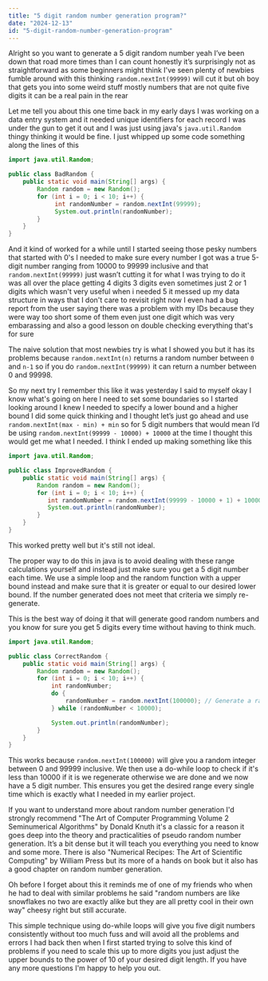 ```yaml
---
title: "5 digit random number generation program?"
date: "2024-12-13"
id: "5-digit-random-number-generation-program"
---
```


Alright so you want to generate a 5 digit random number yeah I’ve been down that road more times than I can count honestly it’s surprisingly not as straightforward as some beginners might think I've seen plenty of newbies fumble around with this thinking `random.nextInt(99999)` will cut it but oh boy that gets you into some weird stuff mostly numbers that are not quite five digits it can be a real pain in the rear

Let me tell you about this one time back in my early days I was working on a data entry system and it needed unique identifiers for each record I was under the gun to get it out and I was just using java's `java.util.Random` thingy thinking it would be fine. I just whipped up some code something along the lines of this

```java
import java.util.Random;

public class BadRandom {
    public static void main(String[] args) {
        Random random = new Random();
        for (int i = 0; i < 10; i++) {
             int randomNumber = random.nextInt(99999);
             System.out.println(randomNumber);
        }
    }
}

```

And it kind of worked for a while until I started seeing those pesky numbers that started with 0's I needed to make sure every number I got was a true 5-digit number ranging from 10000 to 99999 inclusive and that `random.nextInt(99999)` just wasn’t cutting it for what I was trying to do it was all over the place getting 4 digits 3 digits even sometimes just 2 or 1 digits which wasn't very useful when i needed 5 it messed up my data structure in ways that I don't care to revisit right now I even had a bug report from the user saying there was a problem with my IDs because they were way too short some of them even just one digit which was very embarassing and also a good lesson on double checking everything that's for sure

The naive solution that most newbies try is what I showed you but it has its problems because `random.nextInt(n)` returns a random number between `0` and `n-1` so if you do `random.nextInt(99999)` it can return a number between 0 and 99998.

So my next try I remember this like it was yesterday I said to myself okay I know what's going on here I need to set some boundaries so I started looking around I knew I needed to specify a lower bound and a higher bound I did some quick thinking and I thought let’s just go ahead and use `random.nextInt(max - min) + min` so for 5 digit numbers that would mean I’d be using `random.nextInt(99999 - 10000) + 10000` at the time I thought this would get me what I needed. I think I ended up making something like this

```java
import java.util.Random;

public class ImprovedRandom {
    public static void main(String[] args) {
        Random random = new Random();
        for (int i = 0; i < 10; i++) {
           int randomNumber = random.nextInt(99999 - 10000 + 1) + 10000;
           System.out.println(randomNumber);
        }
    }
}
```
This worked pretty well but it's still not ideal.

The proper way to do this in java is to avoid dealing with these range calculations yourself and instead just make sure you get a 5 digit number each time. We use a simple loop and the random function with a upper bound instead and make sure that it is greater or equal to our desired lower bound. If the number generated does not meet that criteria we simply re-generate.

This is the best way of doing it that will generate good random numbers and you know for sure you get 5 digits every time without having to think much.

```java
import java.util.Random;

public class CorrectRandom {
    public static void main(String[] args) {
        Random random = new Random();
        for (int i = 0; i < 10; i++) {
            int randomNumber;
            do {
                randomNumber = random.nextInt(100000); // Generate a random number up to 99999
            } while (randomNumber < 10000);

            System.out.println(randomNumber);
        }
    }
}

```

This works because `random.nextInt(100000)` will give you a random integer between 0 and 99999 inclusive. We then use a do-while loop to check if it's less than 10000 if it is we regenerate otherwise we are done and we now have a 5 digit number. This ensures you get the desired range every single time which is exactly what I needed in my earlier project.

If you want to understand more about random number generation I'd strongly recommend "The Art of Computer Programming Volume 2 Seminumerical Algorithms" by Donald Knuth it's a classic for a reason it goes deep into the theory and practicalities of pseudo random number generation. It’s a bit dense but it will teach you everything you need to know and some more. There is also "Numerical Recipes: The Art of Scientific Computing" by William Press but its more of a hands on book but it also has a good chapter on random number generation.

Oh before I forget about this it reminds me of one of my friends who when he had to deal with similar problems he said "random numbers are like snowflakes no two are exactly alike but they are all pretty cool in their own way" cheesy right but still accurate.

This simple technique using do-while loops will give you five digit numbers consistently without too much fuss and will avoid all the problems and errors I had back then when I first started trying to solve this kind of problems if you need to scale this up to more digits you just adjust the upper bounds to the power of 10 of your desired digit length. If you have any more questions I'm happy to help you out.
